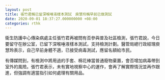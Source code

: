 ```yaml
---
layout: post
title: 張竹君稱已留深喉唾液樣本測試　庾慧玲稱早前已做測試
date: 2020-09-01 18:37:27.000000000 +08:00
categories: rthk
---
```


衞生防護中心傳染病處主任張竹君再被問有否參與普及社區檢測，張竹君說，今日要留守在辦公室，已留下深喉唾液樣本測試，支持檢測計劃。醫管局總行政經理庾慧玲表示，自己早前身體不適，已接受病毒測試，應留名額給市民。

有傳媒問到，有檢測中將用過的手套、棉花棒當普通廢物棄置，會否增加病毒帶到室外的風險。張竹君表示，未有實地視察中心的運作，會再了解實際情況並再作跟進，但強調有適當指引如何處理有關用品。

